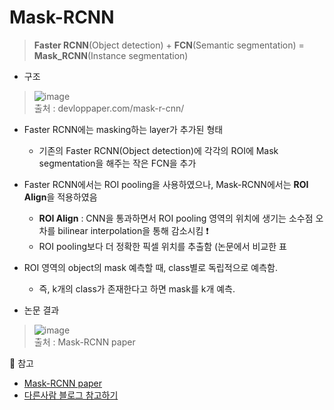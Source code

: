 # Mask-RCNN
> **Faster RCNN**(Object detection) + **FCN**(Semantic segmentation) = **Mask_RCNN**(Instance segmentation)    

+ 구조
> ![image](https://user-images.githubusercontent.com/72974863/111015742-ba3d4f00-83ed-11eb-864c-53a02b7a0a56.png)   
> 출처 : devloppaper.com/mask-r-cnn/

+ Faster RCNN에는 masking하는 layer가 추가된 형태
   + 기존의 Faster RCNN(Object detection)에 각각의 ROI에 Mask segmentation을 해주는 작은 FCN을 추가
   
+ Faster RCNN에서는 ROI pooling을 사용하였으나, Mask-RCNN에서는 **ROI Align**을 적용하였음
   + **ROI Align** : CNN을 통과하면서 ROI pooling 영역의 위치에 생기는 소수점 오차를 bilinear interpolation을 통해 감소시킴 ❗
   + ROI pooling보다 더 정확한 픽셀 위치를 추출함 (논문에서 비교한 표

+ ROI 영역의 object의 mask 예측할 때, class별로 독립적으로 예측함.
   + 즉, k개의 class가 존재한다고 하면 mask를 k개 예측.

+ 논문 결과
> ![image](https://user-images.githubusercontent.com/72974863/111017123-dc869b00-83f4-11eb-9628-7483e58c0188.png)   
> 출처 : Mask-RCNN paper

💫 참고
+ [Mask-RCNN paper](https://arxiv.org/pdf/1703.06870.pdf)
+ [다른사람 블로그 참고하기](https://ganghee-lee.tistory.com/40)
